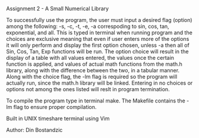 Assignment 2 - A Small Numerical Library

To successfully use the program, the user must input a desired flag (option) among the following: -s, -c, -t, -e, -a correspoding to sin, cos, tan, exponential, and all. This is typed in terminal when running program and the choices are exclusive meaning that even if user enters more of the options it will only perform and display the first option chosen, unless -a then all of Sin, Cos, Tan, Exp functions will be run. The option choice will result in the display of a table with all values entered, the values once the certain function is applied, and values of actual math functions from the math.h library, along with the difference between the two, in a tabular manner. Along with the choice flag, the -lm flag is required so the program will actually run, since the math.h library will be linked. Entering in no choices or options not among the ones listed will reslt in program termination.

To compile the program type in terminal make. The Makefile contains the -lm flag to ensure proper compilation.

Built in UNIX timeshare terminal using Vim

Author: Din Bostandzic
